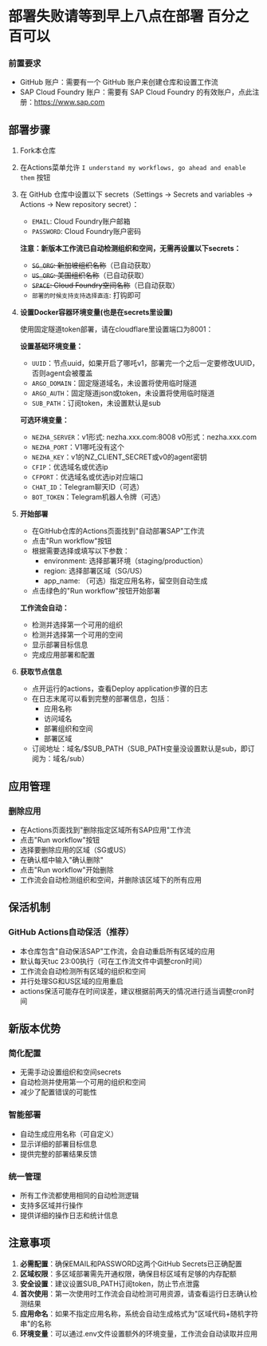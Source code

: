 # 部署失败请等到早上八点在部署 百分之百可以 
### 前置要求
* GitHub 账户：需要有一个 GitHub 账户来创建仓库和设置工作流
* SAP Cloud Foundry 账户：需要有 SAP Cloud Foundry 的有效账户，点此注册：https://www.sap.com

## 部署步骤

1. Fork本仓库

2. 在Actions菜单允许 `I understand my workflows, go ahead and enable them` 按钮

3. 在 GitHub 仓库中设置以下 secrets（Settings → Secrets and variables → Actions → New repository secret）：
   - `EMAIL`: Cloud Foundry账户邮箱
   - `PASSWORD`: Cloud Foundry账户密码
   
   **注意：新版本工作流已自动检测组织和空间，无需再设置以下secrets：**
   - ~~`SG_ORG`: 新加坡组织名称~~（已自动获取）
   - ~~`US_ORG`: 美国组织名称~~（已自动获取）
   - ~~`SPACE`: Cloud Foundry空间名称~~（已自动获取）
   - `部署的时候支持支持选择直连`: 打钩即可

4. **设置Docker容器环境变量(也是在secrets里设置)**
   
   使用固定隧道token部署，请在cloudflare里设置端口为8001：
   
   **设置基础环境变量：**
   - `UUID`：节点uuid，如果开启了哪吒v1，部署完一个之后一定要修改UUID，否则agent会被覆盖
   - `ARGO_DOMAIN`：固定隧道域名，未设置将使用临时隧道
   - `ARGO_AUTH`：固定隧道json或token，未设置将使用临时隧道
   - `SUB_PATH`：订阅token，未设置默认是sub
   
   **可选环境变量：**
   - `NEZHA_SERVER`：v1形式: nezha.xxx.com:8008  v0形式：nezha.xxx.com
   - `NEZHA_PORT`：V1哪吒没有这个
   - `NEZHA_KEY`：v1的NZ_CLIENT_SECRET或v0的agent密钥
   - `CFIP`：优选域名或优选ip 
   - `CFPORT`：优选域名或优选ip对应端口 
   - `CHAT_ID`：Telegram聊天ID（可选）
   - `BOT_TOKEN`：Telegram机器人令牌（可选）
  
5. **开始部署**
   * 在GitHub仓库的Actions页面找到"自动部署SAP"工作流
   * 点击"Run workflow"按钮
   * 根据需要选择或填写以下参数：
     - environment: 选择部署环境（staging/production）
     - region: 选择部署区域（SG/US）
     - app_name: （可选）指定应用名称，留空则自动生成
   * 点击绿色的"Run workflow"按钮开始部署
   
   **工作流会自动：**
   - 检测并选择第一个可用的组织
   - 检测并选择第一个可用的空间
   - 显示部署目标信息
   - 完成应用部署和配置

6. **获取节点信息**
   * 点开运行的actions，查看Deploy application步骤的日志
   * 在日志末尾可以看到完整的部署信息，包括：
     - 应用名称
     - 访问域名
     - 部署组织和空间
     - 部署区域
   * 订阅地址：域名/$SUB_PATH（SUB_PATH变量没设置默认是sub，即订阅为：域名/sub）

## 应用管理

### 删除应用
* 在Actions页面找到"删除指定区域所有SAP应用"工作流
* 点击"Run workflow"按钮
* 选择要删除应用的区域（SG或US）
* 在确认框中输入"确认删除"
* 点击"Run workflow"开始删除
* 工作流会自动检测组织和空间，并删除该区域下的所有应用

## 保活机制

### GitHub Actions自动保活（推荐）
* 本仓库包含"自动保活SAP"工作流，会自动重启所有区域的应用
* 默认每天tuc 23:00执行（可在工作流文件中调整cron时间）
* 工作流会自动检测所有区域的组织和空间
* 并行处理SG和US区域的应用重启
* actions保活可能存在时间误差，建议根据前两天的情况进行适当调整cron时间


## 新版本优势

### 简化配置
- 无需手动设置组织和空间secrets
- 自动检测并使用第一个可用的组织和空间
- 减少了配置错误的可能性

### 智能部署
- 自动生成应用名称（可自定义）
- 显示详细的部署目标信息
- 提供完整的部署结果反馈

### 统一管理
- 所有工作流都使用相同的自动检测逻辑
- 支持多区域并行操作
- 提供详细的操作日志和统计信息

## 注意事项

1. **必需配置**：确保EMAIL和PASSWORD这两个GitHub Secrets已正确配置
2. **区域权限**：多区域部署需先开通权限，确保目标区域有足够的内存配额
3. **安全设置**：建议设置SUB_PATH订阅token，防止节点泄露
4. **首次使用**：第一次使用时工作流会自动检测可用资源，请查看运行日志确认检测结果
5. **应用命名**：如果不指定应用名称，系统会自动生成格式为"区域代码+随机字符串"的名称
6. **环境变量**：可以通过.env文件设置额外的环境变量，工作流会自动读取并应用
